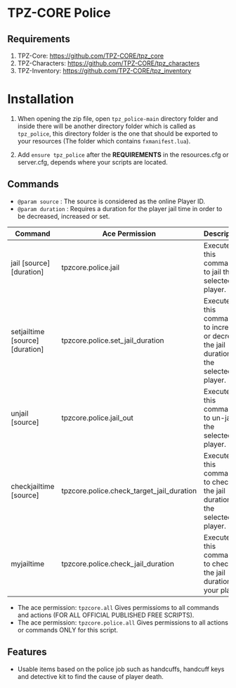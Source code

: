 # TPZ-CORE Police

## Requirements

1. TPZ-Core: https://github.com/TPZ-CORE/tpz_core
2. TPZ-Characters: https://github.com/TPZ-CORE/tpz_characters
3. TPZ-Inventory: https://github.com/TPZ-CORE/tpz_inventory

# Installation

1. When opening the zip file, open `tpz_police-main` directory folder and inside there will be another directory folder which is called as `tpz_police`, this directory folder is the one that should be exported to your resources (The folder which contains `fxmanifest.lua`).

2. Add `ensure tpz_police` after the **REQUIREMENTS** in the resources.cfg or server.cfg, depends where your scripts are located.

## Commands 

- `@param source` : The source is considered as the online Player ID.
- `@param duration` : Requires a duration for the player jail time in order to be decreased, increased or set.

| Command                          | Ace Permission                      | Description                                                                            |
|----------------------------------|-------------------------------------|----------------------------------------------------------------------------------------|
| jail [source] [duration]         | tpzcore.police.jail                 | Execute this command to jail the selected player.                                      |
| setjailtime [source] [duration]  | tpzcore.police.set_jail_duration    | Execute this command to increase or decrease the jail duration of the selected player. |
| unjail [source]                  | tpzcore.police.jail_out             | Execute this command to un-jail the selected player.                                   |
| checkjailtime [source]           | tpzcore.police.check_target_jail_duration  | Execute this command to check the jail duration of the selected player.                |
| myjailtime                       | tpzcore.police.check_jail_duration  | Execute this command to check the jail duration of your player.                        |

- The ace permission: `tpzcore.all` Gives permissioms to all commands and actions (FOR ALL OFFICIAL PUBLISHED FREE SCRIPTS).
- The ace permission: `tpzcore.police.all` Gives permissions to all actions or commands ONLY for this script.

## Features

- Usable items based on the police job such as handcuffs, handcuff keys and detective kit to find the cause of player death. 